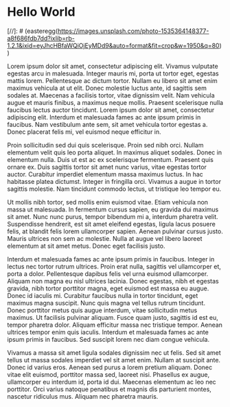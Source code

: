 # Hello World

[//]: # (easteregg(https://images.unsplash.com/photo-1535364148377-a8f686fdb7dd?ixlib=rb-1.2.1&ixid=eyJhcHBfaWQiOjEyMDd9&auto=format&fit=crop&w=1950&q=80))

Lorem ipsum dolor sit amet, consectetur adipiscing elit. Vivamus vulputate egestas arcu in malesuada. Integer mauris mi, porta ut tortor eget, egestas mattis lorem. Pellentesque ac dictum tortor. Nullam eu libero sit amet enim maximus vehicula at ut elit. Donec molestie luctus ante, id sagittis sem sodales at. Maecenas a facilisis tortor, vitae dignissim velit. Nam vehicula augue et mauris finibus, a maximus neque mollis. Praesent scelerisque nulla faucibus lectus auctor tincidunt. Lorem ipsum dolor sit amet, consectetur adipiscing elit. Interdum et malesuada fames ac ante ipsum primis in faucibus. Nam vestibulum ante sem, sit amet vehicula tortor egestas a. Donec placerat felis mi, vel euismod neque efficitur in.

Proin sollicitudin sed dui quis scelerisque. Proin sed nibh orci. Nullam elementum velit quis leo porta aliquet. In maximus aliquet sodales. Donec in elementum nulla. Duis ut est ac ex scelerisque fermentum. Praesent quis ornare ex. Duis sagittis tortor sit amet nunc varius, vitae egestas tortor auctor. Curabitur imperdiet elementum massa maximus luctus. In hac habitasse platea dictumst. Integer in fringilla orci. Vivamus a augue in tortor sagittis molestie. Nam tincidunt commodo lectus, ut tristique leo tempor eu.

Ut mollis nibh tortor, sed mollis enim euismod vitae. Etiam vehicula non massa ut malesuada. In fermentum cursus sapien, eu gravida dui maximus sit amet. Nunc nunc purus, tempor bibendum mi a, interdum pharetra velit. Suspendisse hendrerit, est sit amet eleifend egestas, ligula lacus posuere felis, at blandit felis lorem ullamcorper sapien. Aenean pulvinar cursus justo. Mauris ultrices non sem ac molestie. Nulla at augue vel libero laoreet elementum at sit amet metus. Donec eget facilisis justo.

Interdum et malesuada fames ac ante ipsum primis in faucibus. Integer in lectus nec tortor rutrum ultrices. Proin erat nulla, sagittis vel ullamcorper et, porta a dolor. Pellentesque dapibus felis vel urna euismod ullamcorper. Aliquam non magna eu nisl ultrices lacinia. Donec egestas, nibh et egestas gravida, nibh tortor porttitor magna, eget euismod est massa eu augue. Donec id iaculis mi. Curabitur faucibus nulla in tortor tincidunt, eget maximus magna suscipit. Nunc quis magna vel tellus rutrum tincidunt. Donec porttitor metus quis augue interdum, vitae sollicitudin metus maximus. Ut facilisis pulvinar aliquam. Fusce quam justo, sagittis id est eu, tempor pharetra dolor. Aliquam efficitur massa nec tristique tempor. Aenean ultrices tempor enim quis iaculis. Interdum et malesuada fames ac ante ipsum primis in faucibus. Sed suscipit lorem nec diam congue vehicula.

Vivamus a massa sit amet ligula sodales dignissim nec ut felis. Sed sit amet tellus ut massa sodales imperdiet vel sit amet enim. Nullam at suscipit ante. Donec id varius eros. Aenean sed purus a lorem pretium aliquam. Donec vitae elit euismod, porttitor massa sed, laoreet nisi. Phasellus ex augue, ullamcorper eu interdum id, porta id dui. Maecenas elementum ac leo nec porttitor. Orci varius natoque penatibus et magnis dis parturient montes, nascetur ridiculus mus. Aliquam nec pharetra mauris.
